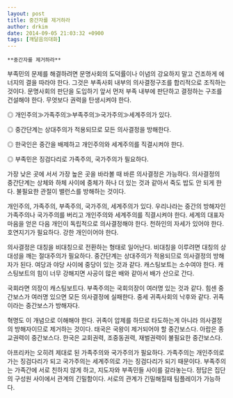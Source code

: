 ```yaml
---
layout: post
title: 중간자를 제거하라
author: drkim
date: 2014-09-05 21:03:32 +0900
tags: [깨달음의대화]
---
```

 

    **중간자를 제거하라**

  


부족민의 문제를 해결하려면 문명사회의 도덕률이나 이념의 강요하지 말고 건조하게 에너지의 결을 따라야 한다. 그것은 부족사회 내부의 의사결정구조를 합리적으로 조직하는 것이다. 문명사회의 판단을 도입하기 앞서 먼저 부족 내부에 판단하고 결정하는 구조를 건설해야 한다. 무엇보다 권력을 탄생시켜야 한다. 

  


◎ 개인주의≫가족주의≫부족주의≫국가주의≫세계주의가 있다.  
      
◎ 중간단계는 상대주의가 적용되므로 모든 의사결정을 방해한다.   
      
◎ 한국인은 중간을 배제하고 개인주의와 세계주의를 직결시켜야 한다.  
      
◎ 부족민은 징검다리로 가족주의, 국가주의가 필요하다. 

  


가장 낮은 곳에 서서 가장 높은 곳을 바라볼 때 바른 의사결정은 가능하다. 의사결정의 중간단계는 상체와 하체 사이에 중체가 하나 더 있는 것과 같아서 죽도 밥도 안 되게 한다. 불필요한 관절이 밸런스를 방해하는 것이다. 

  


개인주의, 가족주의, 부족주의, 국가주의, 세계주의가 있다. 우리나라는 중간의 방해자인 가족주의나 국가주의를 버리고 개인주의와 세계주의를 직결시켜야 한다. 세계의 대표자 마음을 얻은 다음 개인이 독립적으로 의사결정해야 한다. 천하인의 자세가 있어야 한다. 호연지기가 필요하다. 강한 개인이어야 한다.

  


의사결정은 대칭을 비대칭으로 전환하는 형태로 일어난다. 비대칭을 이루려면 대칭의 상대성을 깨는 절대주의가 필요하다. 중간단계는 상대주의가 적용되므로 의사결정의 방해자가 된다. 여당과 야당 사이에 중당이 있는 것과 같다. 캐스팅보트는 소수여야 한다. 캐스팅보트의 힘이 너무 강해지면 사공이 많은 배와 같아서 배가 산으로 간다. 

  


국회라면 의장이 캐스팅보트다. 부족주의는 국회의장이 여러명 있는 것과 같다. 힘센 중간보스가 여러명 있으면 모든 의사결정에 실패한다. 중세 귀족사회의 낙후와 같다. 귀족이라는 중간보스가 방해자다. 

  


혁명도 이 개념으로 이해해야 한다. 귀족이 압제를 하므로 타도하는게 아니라 의사결정의 방해자이므로 제거하는 것이다. 태국은 국왕이 제거되어야 할 중간보스다. 아랍은 종교권력이 중간보스다. 한국은 교회권력, 조중동권력, 재벌권력이 불필요한 중간보스다. 

  


아프리카는 오히려 제대로 된 가족주의와 국가주의가 필요하다. 가족주의는 개인주의로 가는 징검다리가 되고 국가주의는 세계주의로 가는 징검다리가 되기 때문이다. 부족주의는 가족간에 서로 친하지 않게 하고, 지도자와 부족민들 사이를 갈라놓는다. 정답은 집단의 구성원 사이에서 관계의 긴밀함이다. 서로의 관계가 긴밀해질때 팀플레이가 가능하다.